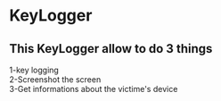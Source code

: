 # KeyLogger
## This KeyLogger allow to do 3 things 
  1-key logging  
  2-Screenshot the screen  
  3-Get informations about the victime's device   
